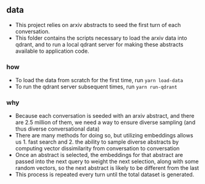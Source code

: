 ## data

- This project relies on arxiv abstracts to seed the first turn of each conversation.
- This folder contains the scripts necessary to load the arxiv data into qdrant, and to run a local qdrant server for making these abstracts available to application code.

### how

- To load the data from scratch for the first time, run `yarn load-data`
- To run the qdrant server subsequent times, run `yarn run-qdrant`

### why

- Because each conversation is seeded with an arxiv abstract, and there are 2.5 million of them, we need a way to ensure diverse sampling (and thus diverse conversational data)
- There are many methods for doing so, but utilizing embeddings allows us 1. fast search and 2. the ability to sample diverse abstracts by computing vector dissimilarity from conversation to conversation
- Once an abstract is selected, the embeddings for that abstract are passed into the next query to weight the next selection, along with some random vectors, so the next abstract is likely to be different from the last
- This process is repeated every turn until the total dataset is generated.